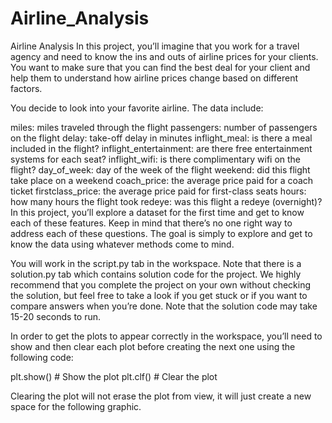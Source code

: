 # Airline_Analysis

Airline Analysis
In this project, you’ll imagine that you work for a travel agency and need to know the ins and outs of airline prices for your clients. You want to make sure that you can find the best deal for your client and help them to understand how airline prices change based on different factors.

You decide to look into your favorite airline. The data include:

miles: miles traveled through the flight
passengers: number of passengers on the flight
delay: take-off delay in minutes
inflight_meal: is there a meal included in the flight?
inflight_entertainment: are there free entertainment systems for each seat?
inflight_wifi: is there complimentary wifi on the flight?
day_of_week: day of the week of the flight
weekend: did this flight take place on a weekend
coach_price: the average price paid for a coach ticket
firstclass_price: the average price paid for first-class seats
hours: how many hours the flight took
redeye: was this flight a redeye (overnight)?
In this project, you’ll explore a dataset for the first time and get to know each of these features. Keep in mind that there’s no one right way to address each of these questions. The goal is simply to explore and get to know the data using whatever methods come to mind.

You will work in the script.py tab in the workspace. Note that there is a solution.py tab which contains solution code for the project. We highly recommend that you complete the project on your own without checking the solution, but feel free to take a look if you get stuck or if you want to compare answers when you’re done. Note that the solution code may take 15-20 seconds to run.

In order to get the plots to appear correctly in the workspace, you’ll need to show and then clear each plot before creating the next one using the following code:

plt.show() # Show the plot
plt.clf() # Clear the plot

Clearing the plot will not erase the plot from view, it will just create a new space for the following graphic.
